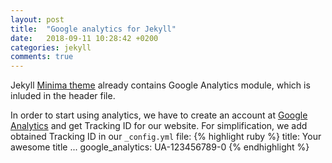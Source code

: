 ```yaml
---
layout: post
title:  "Google analytics for Jekyll"
date:   2018-09-11 10:28:42 +0200
categories: jekyll
comments: true
---
```


Jekyll [Minima theme][minima-git] already contains Google Analytics module, which is inluded in the header file.

In order to start using analytics, we have to create an account at [Google Analytics][google-analytics] and get Tracking ID for our website.
For simplification, we add obtained Tracking ID in our `_config.yml` file:
{% highlight ruby %}
title: Your awesome title
...
google_analytics: UA-123456789-0
{% endhighlight %}

[minima-git]: https://github.com/jekyll/minima
[google-analytics]: https://analytics.google.com/
